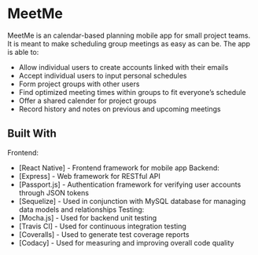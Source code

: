 # MeetMe

MeetMe is an calendar-based planning mobile app for small project teams. It is meant to make scheduling group meetings as easy as can be.
The app is able to:
* Allow individual users to create accounts linked with their emails
* Accept individual users to input personal schedules
* Form project groups with other users
* Find optimized meeting times within groups to fit everyone’s schedule
* Offer a shared calender for project groups
* Record history and notes on previous and upcoming meetings

## Built With
Frontend:
* [React Native] - Frontend framework for mobile app
Backend:
* [Express] - Web framework for RESTful API
* [Passport.js] - Authentication framework for verifying user accounts through JSON tokens
* [Sequelize] - Used in conjunction with MySQL database for managing data models and relationships
Testing:
* [Mocha.js] - Used for backend unit testing
* [Travis CI] - Used for continuous integration testing
* [Coveralls] - Used to generate test coverage reports
* [Codacy] - Used for measuring and improving overall code quality
